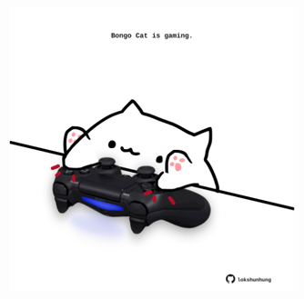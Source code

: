 <!-- built at 29/01/2025, 19:00:48 UTC -->
<p align="center">
  <img width="500" height="500" src="./ReadmeImage.svg">
</p>
